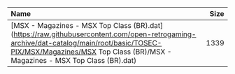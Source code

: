 |Name|Size|
|:---|---:|
|[MSX - Magazines - MSX Top Class (BR).dat](https://raw.githubusercontent.com/open-retrogaming-archive/dat-catalog/main/root/basic/TOSEC-PIX/MSX/Magazines/MSX Top Class (BR)/MSX - Magazines - MSX Top Class (BR).dat)|1339|
